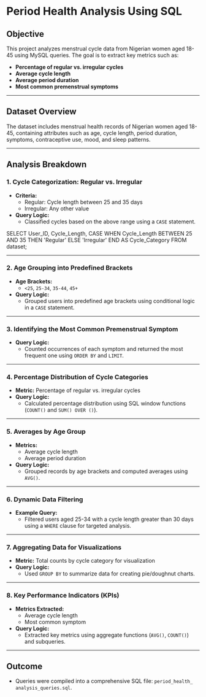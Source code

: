 
# Period Health Analysis Using SQL

## **Objective**
This project analyzes menstrual cycle data from Nigerian women aged 18-45 using MySQL queries. The goal is to extract key metrics such as:
- **Percentage of regular vs. irregular cycles**  
- **Average cycle length**  
- **Average period duration**  
- **Most common premenstrual symptoms**  

---

## **Dataset Overview**
The dataset includes menstrual health records of Nigerian women aged 18-45, containing attributes such as age, cycle length, period duration, symptoms, contraceptive use, mood, and sleep patterns.

---

## **Analysis Breakdown**

### **1. Cycle Categorization: Regular vs. Irregular**
- **Criteria:**  
  - Regular: Cycle length between 25 and 35 days  
  - Irregular: Any other value  
- **Query Logic:**  
  - Classified cycles based on the above range using a `CASE` statement.

SELECT User_ID, 
       Cycle_Length, 
       CASE 
         WHEN Cycle_Length BETWEEN 25 AND 35 THEN 'Regular' 
         ELSE 'Irregular' 
       END AS Cycle_Category
FROM dataset;

---

### **2. Age Grouping into Predefined Brackets**
- **Age Brackets:**  
  - `<25`, `25-34`, `35-44`, `45+`  
- **Query Logic:**  
  - Grouped users into predefined age brackets using conditional logic in a `CASE` statement.  

---

### **3. Identifying the Most Common Premenstrual Symptom**
- **Query Logic:**  
  - Counted occurrences of each symptom and returned the most frequent one using `ORDER BY` and `LIMIT`.  

---

### **4. Percentage Distribution of Cycle Categories**
- **Metric:** Percentage of regular vs. irregular cycles  
- **Query Logic:**  
  - Calculated percentage distribution using SQL window functions (`COUNT()` and `SUM() OVER ()`).  

---

### **5. Averages by Age Group**
- **Metrics:**  
  - Average cycle length  
  - Average period duration  
- **Query Logic:**  
  - Grouped records by age brackets and computed averages using `AVG()`.  

---

### **6. Dynamic Data Filtering**
- **Example Query:**  
  - Filtered users aged 25-34 with a cycle length greater than 30 days using a `WHERE` clause for targeted analysis.  

---

### **7. Aggregating Data for Visualizations**
- **Metric:** Total counts by cycle category for visualization  
- **Query Logic:**  
  - Used `GROUP BY` to summarize data for creating pie/doughnut charts.  

---

### **8. Key Performance Indicators (KPIs)**
- **Metrics Extracted:**  
  - Average cycle length  
  - Most common symptom  
- **Query Logic:**  
  - Extracted key metrics using aggregate functions (`AVG()`, `COUNT()`) and subqueries.  

---

## **Outcome**
- Queries were compiled into a comprehensive SQL file: `period_health_ analysis_queries.sql`.  


